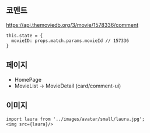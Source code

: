 
## 코멘트  
https://api.themoviedb.org/3/movie/1578336/comment 

```
this.state = {
  movieID: props.match.params.movieId // 157336 
}
```

## 페이지
- HomePage
- MovieList -> MovieDetail (card/comment-ui)


## 이미지
```
import laura from '../images/avatar/small/laura.jpg';
<img src={laura}/>
```